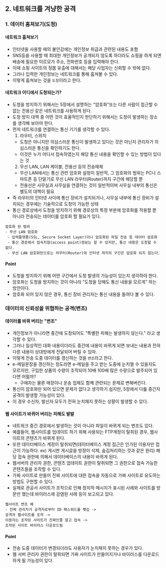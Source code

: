 ## 2. 네트워크를 겨냥한 공격
### 1. 데이터 훔쳐보기(도청)
#### 네트워크 훔쳐보기
- 인터넷을 사용할 때의 불안감에는 개인정보 취급과 관련된 내용도 포함
- SNS등을 사용할 때 최대한 개인정보가 공개되지 않도록 하더라도 쇼핑을 하게 되면 배송에 필요한 이르모가 주소, 전화번호 등을 입력해야 한다.
- 이때 쇼핑 사이트의 정봅 유출에 대해서는 해당 사업자는 신뢰할 수 밖에 없다.
- 그러나 입력한 개인정보는 네트워크를 통해 훔쳐볼 수 있다.
- 이렇게 훔쳐보는 것을 `도청`이라고 한다.

#### 네트워크 어디에서 도청되는가?
- 도청을 방지하기 위해서는 5장에서 설명하는 "암호화"또는 다른 사람이 접근할 수 없는 전용선 같은 네트워크를 사용하게 된다.
- 도청 방지 대책 중 어떤 것이 효율적인지 판단하기 위해서는 도청이 발생하는 장소를 생각해 보아야 한다.
- 먼저 네트워크를 연결하는 통신 기기를 생각할 수 있다.
  1. 라우터, 스위치
    - 도청은 아니지만 의심스러운 통신이 발생하고 있다는 것은 아닌지 관리자가 의심스러운 통신을 확인하기도 한다.
    - 이것은 누가 어디서 접속하였는지 해당 통신 내용을 확인할 수 있는 방법이 있다는 것
  2. 무선 LAN, LAN 케이블, 전용선 등의 전송매체
    - 무선 LAN에서는 통신 관련 암호화 설정이 일반적, 그 암호화의 범위는 PC나 스마트폰 등 단말기로 무선 LAN 라우터(Router)까지 구간에 해당할 뿐
    - 전용선은 사무실과 사무실을 연결하는 것이 일반적이며 사무실 내부의 통신은 별도의 대책이 필요
- 즉 라우터의 인터넷 사이에 통신 장비가 설치되거나, 사무실 내부에 통신 장비가 설치되는 경우에는 기술적으로 도청이 가능한 상태
- 통신 경로상에서 도청을 방지하기 위해 경로상의 특정 부분에 암호화를 적용할 뿐 아니라 전송되는 데이터를 암호화 할 필요가 있다.
```
암호화 된 범위
- 무선 LAN 암호화
 - 입력플랫폼(SSL, Secure Socket Layer)이나 암호화된 파일 전송 등 데이터 암호화
 - 통신 경로에서 접속지점(access point)정보는 알 수 있지만, 통신 내용은 도청할 수 없다.
 - 무선 LAN 암호화만으로는 라우터(Router)와 인터넷 까지의 구간은 암호화 되지 않는다.
```

#### Point
- 도청을 방지하기 위해 어떤 구간에서 도청 발생의 가능성이 있는지 생각하야 한다.
- 암호화는 도청을 방지하는 것이 아니라 "도청을 당해도 통신 내용을 모르게" 하는 방안이다.
- 암호화 되어 있지 않은 경우, 통신 장비 관리자는 통신 내용을 들여다 볼 수 있다.


### 데이터의 신뢰성을 위협하는 공격(변조)
#### 데이터를 바꿔 버리는 "변조"
- 개인정보가 아니라면 중간에 도청되어도 "특별한 피해는 발생하지 않는다." 라고 생각할 수 있다.
- 그러나 일상적인 대화 내용이더라도 중간에 내용이 바뀌게 되면 보내는 내용과 전혀 다른 내용이 상대방에게 전달되어 버릴 수 있따.
- 이렇게 전송 도중 데이터를 갱신하는 것을 `변조`라고 한다.
- e-메일문장을 갱신하는 정도라면 e-메일을 주고 받는 도중에 눈치챌 수 있을지도 모르지만, 구입한 상품의 수량이 조작되어 10배 100배 많은 수량으로 발주되어 있다면 어떨까?
  - 구매자는 물론 매장이나 운송 업체도 함꼐 관련되는 문제로 변해버린다.
- 통신이 암호화만 되어 있으면 문제가 없다고 생각하기 쉽지만, 5장에서 다룰 중간자 공격이 발생할 가능성이 있다.
- 이 경우 수신자, 발신자 모두가 전혀 눈치채지 못하는 상황이 발생할 수 있다.

#### 웹 사이트가 바뀌어 버리는 피해도 발발
- 네트워크 중간 경로에서 발생하는 것이 아니라 파일이 바뀌게 되는 변조도 있다.
- 예를들어, 웹사이트를 업데이트 하기 위해 사용되는 FTP계정이 탈취된 경우, 웹사이트의 콘텐츠가 바뀌게 된다.
- 또한 데이터베이스 계정이 탈취되면(데이터베이스 계정 접근은 인가된 이용자만 접근이 가능하다. ex) 게시판 게시글을 방장이 삭제, 숨김처리하는 것과 같은 원리) 해당 접속 권한에 의해서 데이터베이스의 내용이 바뀌게 된다.
- 웹서버의 관리자 권한, 콘텐츠 업데이트 권한이 탈취되면 그 권한으로 접속 가능한 콘텐츠들을 조작할 수 있다.
- 가짜 사이트로 만들어 진짜 사이트에 대한 접속을 자동으로 가짜 사이트로 유도하는 방법도 구현할 수 있다.
- 실제로 관공서 사이트가 조작으로 인해 정치적 메시지가 표시된 사례와 사이트를 방문만 했는데 바이러스에 감염된 사례 등이 보고되고 있다.
```
웹사이트 변조 예
- 진짜 관리자가 공격자로부터 ID 패스워드를 뺏김 -> 
공격자 웹사이트를 조작 -> 
이용자는 조작된 사이트가 진짜인줄 알고 접속 -> 
조작된 사이트 바이러스 다운로드됨
```

#### Point
- 전송 도중 데이터가 변경되더라도 사용자가 눈치채지 못하는 경우가 있다.
- 웹 서버 관리자 권한이 탈취되면 가짜 사이트가 만들어지거나 바이러스를 다운로드 하게 될 가능성이 있다.